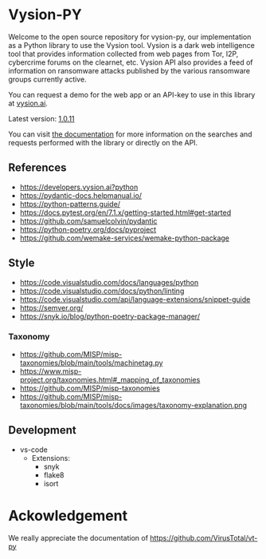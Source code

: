 # Vysion-PY

Welcome to the open source repository for vysion-py, our implementation as a Python library to use the Vysion tool. Vysion is a dark web intelligence tool that provides information collected from web pages from Tor, I2P, cybercrime forums on the clearnet, etc. Vysion API also provides a feed of information on ransomware attacks published by the various ransomware groups currently active.

You can request a demo for the web app or an API-key to use in this library at [vysion.ai](https://vysion.ai).

Latest version: [1.0.11](https://pypi.org/project/vysion/)

You can visit [the documentation](https://developers.vysion.ai/?python) for more information on the searches and requests performed with the library or directly on the API.
## References

- https://developers.vysion.ai?python
- https://pydantic-docs.helpmanual.io/
- https://python-patterns.guide/
- https://docs.pytest.org/en/7.1.x/getting-started.html#get-started
- https://github.com/samuelcolvin/pydantic
- https://python-poetry.org/docs/pyproject
- https://github.com/wemake-services/wemake-python-package

## Style

- https://code.visualstudio.com/docs/languages/python
- https://code.visualstudio.com/docs/python/linting
- https://code.visualstudio.com/api/language-extensions/snippet-guide
- https://semver.org/
- https://snyk.io/blog/python-poetry-package-manager/

### Taxonomy

- https://github.com/MISP/misp-taxonomies/blob/main/tools/machinetag.py
- https://www.misp-project.org/taxonomies.html#_mapping_of_taxonomies
- https://github.com/MISP/misp-taxonomies
- https://github.com/MISP/misp-taxonomies/blob/main/tools/docs/images/taxonomy-explanation.png

## Development

- vs-code
    - Extensions:
        - snyk
        - flake8
        - isort 


# Ackowledgement

We really appreciate the documentation of https://github.com/VirusTotal/vt-py

